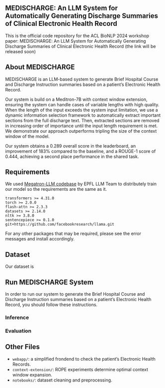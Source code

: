 ## MEDISCHARGE: An LLM System for Automatically Generating Discharge Summaries of Clinical Electronic Health Record
This is the official code repository for the ACL BioNLP 2024 workshop paper: MEDISCHARGE: An LLM System for Automatically Generating Discharge Summaries of Clinical Electronic Health Record (the link will be released soon)

## About MEDISCHARGE
MEDISCHARGE is an LLM-based system to generate Brief Hospital Course and Discharge Instruction summaries based on a patient’s Electronic Health Record. 

Our system is build on a Meditron-7B with context window extension, ensuring the system can handle cases of variable lengths with high quality. When the length of the input exceeds the system input limitation, we use a dynamic information selection framework to automatically extract important sections from the full discharge text. Then, extracted sections are removed in increasing order of importance until the input length requirement is met. We demonstrate our approach outperforms tripling the size of the context window of the model. 

Our system obtains a 0.289 overall score in the leaderboard, an improvement of 183% compared to the baseline, and a ROUGE-1 score of 0.444, achieving a second place performance in the shared task.

## Requirements
We used [Megatron-LLM codebase](https://github.com/epfLLM/Megatron-LLM) by EPFL LLM Team to distributely train our model so the requirements are the same as it.

```
transformers >= 4.31.0
torch >= 2.0.0
flash-attn >= 2.3.3
datasets >= 2.14.0
nltk >= 3.8.0
sentencepiece >= 0.1.0
git+https://github.com/facebookresearch/llama.git
```

For any other packages that may be required, please see the error messages and install accordingly.

## Dataset
Our dataset is 

## Run MEDISCHARGE System
In order to run our system to generate the Brief Hospital Course and Discharge Instruction summaries based on a patient’s Electronic Health Record, you should follow these instructions.

### Inference

### Evaluation

## Other Files
- `webapp/`: a simplified frondend to check the patient’s Electronic Health Records.
- `context-extension/`: ROPE experiments determine optimal context window expansion.
- `notebooks/`: dataset cleaning and preprocessing.

